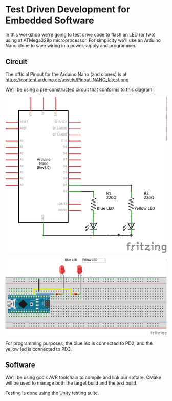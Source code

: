 # Test Driven Development for Embedded Software

In this workshop we're going to test drive code to flash an LED (or two) using at ATMega328p microprocessor.  For simplicity we'll use an Arduino Nano clone to save wiring in a power supply and programmer.

## Circuit

The official Pinout for the Arduino Nano (and clones) is at https://content.arduino.cc/assets/Pinout-NANO_latest.png

We'll be using a pre-constructed circuit that conforms to this diagram:

![Schematic](resources/wolverineflasher_schem.png)

![Breadboard](resources/wolverineflasher_bb.png)

For programming purposes, the blue led is connected to PD2, and the yellow led is connected to PD3.

## Software

We'll be using gcc's AVR toolchain to compile and link our softare.  CMake will be used to manage both the target build and the test build.

Testing is done using the [Unity](http://www.throwtheswitch.org/unity) testing suite.